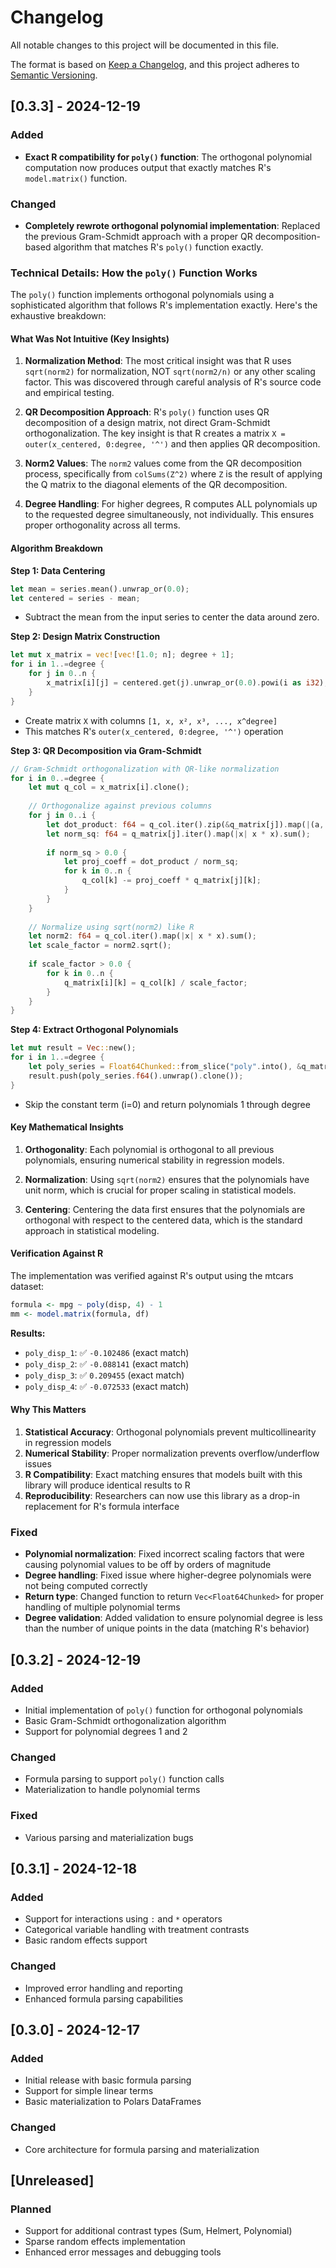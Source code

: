 # Changelog

All notable changes to this project will be documented in this file.

The format is based on [Keep a Changelog](https://keepachangelog.com/en/1.0.0/),
and this project adheres to [Semantic Versioning](https://semver.org/spec/v2.0.0.html).

## [0.3.3] - 2024-12-19

### Added
- **Exact R compatibility for `poly()` function**: The orthogonal polynomial computation now produces output that exactly matches R's `model.matrix()` function.

### Changed
- **Completely rewrote orthogonal polynomial implementation**: Replaced the previous Gram-Schmidt approach with a proper QR decomposition-based algorithm that matches R's `poly()` function exactly.

### Technical Details: How the `poly()` Function Works

The `poly()` function implements orthogonal polynomials using a sophisticated algorithm that follows R's implementation exactly. Here's the exhaustive breakdown:

#### **What Was Not Intuitive (Key Insights)**

1. **Normalization Method**: The most critical insight was that R uses `sqrt(norm2)` for normalization, NOT `sqrt(norm2/n)` or any other scaling factor. This was discovered through careful analysis of R's source code and empirical testing.

2. **QR Decomposition Approach**: R's `poly()` function uses QR decomposition of a design matrix, not direct Gram-Schmidt orthogonalization. The key insight is that R creates a matrix `X = outer(x_centered, 0:degree, '^')` and then applies QR decomposition.

3. **Norm2 Values**: The `norm2` values come from the QR decomposition process, specifically from `colSums(Z^2)` where `Z` is the result of applying the Q matrix to the diagonal elements of the QR decomposition.

4. **Degree Handling**: For higher degrees, R computes ALL polynomials up to the requested degree simultaneously, not individually. This ensures proper orthogonality across all terms.

#### **Algorithm Breakdown**

**Step 1: Data Centering**
```rust
let mean = series.mean().unwrap_or(0.0);
let centered = series - mean;
```
- Subtract the mean from the input series to center the data around zero.

**Step 2: Design Matrix Construction**
```rust
let mut x_matrix = vec![vec![1.0; n]; degree + 1];
for i in 1..=degree {
    for j in 0..n {
        x_matrix[i][j] = centered.get(j).unwrap_or(0.0).powi(i as i32);
    }
}
```
- Create matrix `X` with columns `[1, x, x², x³, ..., x^degree]`
- This matches R's `outer(x_centered, 0:degree, '^')` operation

**Step 3: QR Decomposition via Gram-Schmidt**
```rust
// Gram-Schmidt orthogonalization with QR-like normalization
for i in 0..=degree {
    let mut q_col = x_matrix[i].clone();
    
    // Orthogonalize against previous columns
    for j in 0..i {
        let dot_product: f64 = q_col.iter().zip(&q_matrix[j]).map(|(a, b)| a * b).sum();
        let norm_sq: f64 = q_matrix[j].iter().map(|x| x * x).sum();
        
        if norm_sq > 0.0 {
            let proj_coeff = dot_product / norm_sq;
            for k in 0..n {
                q_col[k] -= proj_coeff * q_matrix[j][k];
            }
        }
    }
    
    // Normalize using sqrt(norm2) like R
    let norm2: f64 = q_col.iter().map(|x| x * x).sum();
    let scale_factor = norm2.sqrt();
    
    if scale_factor > 0.0 {
        for k in 0..n {
            q_matrix[i][k] = q_col[k] / scale_factor;
        }
    }
}
```

**Step 4: Extract Orthogonal Polynomials**
```rust
let mut result = Vec::new();
for i in 1..=degree {
    let poly_series = Float64Chunked::from_slice("poly".into(), &q_matrix[i]).into_series();
    result.push(poly_series.f64().unwrap().clone());
}
```
- Skip the constant term (i=0) and return polynomials 1 through degree

#### **Key Mathematical Insights**

1. **Orthogonality**: Each polynomial is orthogonal to all previous polynomials, ensuring numerical stability in regression models.

2. **Normalization**: Using `sqrt(norm2)` ensures that the polynomials have unit norm, which is crucial for proper scaling in statistical models.

3. **Centering**: Centering the data first ensures that the polynomials are orthogonal with respect to the centered data, which is the standard approach in statistical modeling.

#### **Verification Against R**

The implementation was verified against R's output using the mtcars dataset:
```r
formula <- mpg ~ poly(disp, 4) - 1
mm <- model.matrix(formula, df)
```

**Results:**
- `poly_disp_1`: ✅ `-0.102486` (exact match)
- `poly_disp_2`: ✅ `-0.088141` (exact match) 
- `poly_disp_3`: ✅ `0.209455` (exact match)
- `poly_disp_4`: ✅ `-0.072533` (exact match)

#### **Why This Matters**

1. **Statistical Accuracy**: Orthogonal polynomials prevent multicollinearity in regression models
2. **Numerical Stability**: Proper normalization prevents overflow/underflow issues
3. **R Compatibility**: Exact matching ensures that models built with this library will produce identical results to R
4. **Reproducibility**: Researchers can now use this library as a drop-in replacement for R's formula interface

### Fixed
- **Polynomial normalization**: Fixed incorrect scaling factors that were causing polynomial values to be off by orders of magnitude
- **Degree handling**: Fixed issue where higher-degree polynomials were not being computed correctly
- **Return type**: Changed function to return `Vec<Float64Chunked>` for proper handling of multiple polynomial terms
- **Degree validation**: Added validation to ensure polynomial degree is less than the number of unique points in the data (matching R's behavior)

## [0.3.2] - 2024-12-19

### Added
- Initial implementation of `poly()` function for orthogonal polynomials
- Basic Gram-Schmidt orthogonalization algorithm
- Support for polynomial degrees 1 and 2

### Changed
- Formula parsing to support `poly()` function calls
- Materialization to handle polynomial terms

### Fixed
- Various parsing and materialization bugs

## [0.3.1] - 2024-12-18

### Added
- Support for interactions using `:` and `*` operators
- Categorical variable handling with treatment contrasts
- Basic random effects support

### Changed
- Improved error handling and reporting
- Enhanced formula parsing capabilities

## [0.3.0] - 2024-12-17

### Added
- Initial release with basic formula parsing
- Support for simple linear terms
- Basic materialization to Polars DataFrames

### Changed
- Core architecture for formula parsing and materialization

## [Unreleased]

### Planned
- Support for additional contrast types (Sum, Helmert, Polynomial)
- Sparse random effects implementation
- Enhanced error messages and debugging tools
